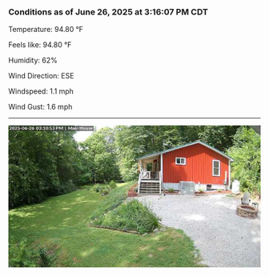 ### Conditions as of June 26, 2025 at 3:16:07 PM CDT 

Temperature: 94.80 &deg;F

Feels like: 94.80 &deg;F

Humidity: 62%

Wind Direction: ESE

Windspeed: 1.1 mph

Wind Gust: 1.6 mph

---

<img src="./images/latest.jpeg"/>

